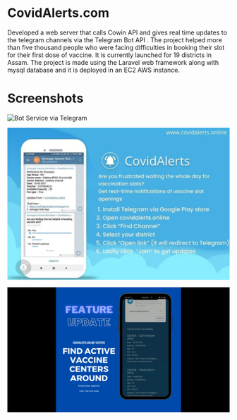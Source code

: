 # CovidAlerts.com

Developed a web server that calls Cowin API and gives real time updates to the telegram channels via the Telegram Bot API . The project helped more than five thousand people who were facing difficulties in booking their slot for their first dose of vaccine. It is currently launched for 19 districts in Assam. The project is made using the Laravel web framework along with mysql database and it is deployed in an EC2 AWS instance.


# Screenshots
![Bot Service via Telegram](https://scontent.fdel29-1.fna.fbcdn.net/v/t1.6435-9/183303896_909858356465780_4875989691773274105_n.jpg?_nc_cat=104&ccb=1-7&_nc_sid=730e14&_nc_ohc=hd2LdJucgrwAX-Phib2&_nc_ht=scontent.fdel29-1.fna&oh=00_AT9V_Hw8BDreuJlb4PXki52zw9N6IEm1B7tjoD3qo6tfCA&oe=62B32A25) 

![Telegram Bot Notifications](https://raw.githubusercontent.com/dhrubanka/covidalerts/master/screenhot1.jpeg)
 

![Centers Information on CovidAlerts Website](https://raw.githubusercontent.com/dhrubanka/covidalerts/master/screenshot2.png)

